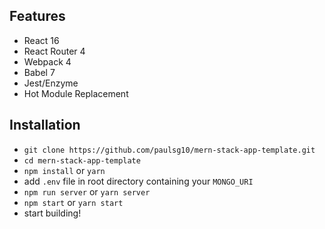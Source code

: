 ## Features

* React 16
* React Router 4
* Webpack 4
* Babel 7
* Jest/Enzyme
* Hot Module Replacement

## Installation

* `git clone https://github.com/paulsg10/mern-stack-app-template.git`
* `cd mern-stack-app-template`
* `npm install` or `yarn`
* add `.env` file in root directory containing your `MONGO_URI`
* `npm run server` or `yarn server`
* `npm start` or `yarn start`
* start building!
